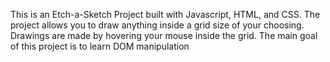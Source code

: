 This is an Etch-a-Sketch Project built with Javascript, HTML, and CSS. The project allows you to draw anything inside a grid size of your choosing. Drawings are made by hovering your mouse inside the grid. The main goal of this project is to learn DOM manipulation